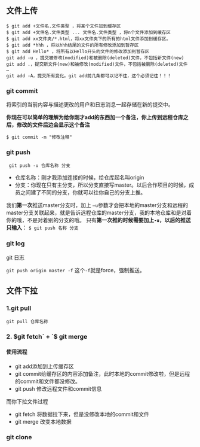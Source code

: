 ## 文件上传

```
$ git add +文件名.文件类型 ，将某个文件加到缓存区
$ git add +文件名.文件类型 ... 文件名.文件类型 ，将n个文件添加到缓存区
$ git add xx文件夹/*.html，将xx文件夹下的所有的html文件添加到缓存区。
$ git add *hhh ，将以hhh结尾的文件的所有修改添加到暂存区
$ git add Hello* ，将所有以Hello开头的文件的修改添加到暂存区
git add -u ，提交被修改(modified)和被删除(deleted)文件，不包括新文件(new)
git add .，提交新文件(new)和被修改(modified)文件，不包括被删除(deleted)文件
…
git add -A，提交所有变化。git add前几条都可以记不住，这个必须记住！！！
```



###  **git commit**

将索引的当前内容与描述更改的用户和日志消息一起存储在新的提交中。

**你现在可以简单的理解为给你刚才add的东西加一个备注，你上传到远程仓库之后，修改的文件后边会显示这个备注**

`$ git commit -m "修改注释"`



###  **git push**



```
 git push -u 仓库名称 分支
```

- 仓库名称：刚才我添加连接的时候，给仓库起名叫origin
- 分支：你现在只有主分支，所以分支直接写master。以后合作项目的时候，成员之间建了不同的分支，你就可以往你自己的分支上推。

我们**第一次**推送master分支时，加上 `–u`参数才会把本地的master分支和远程的master分支关联起来，就是告诉远程仓库的master分支，我的本地仓库和是对着你的哦，不是对着别的分支的哦。
只有**第一次推的时候需要加上`-u`，以后的推送只输入**：
`$ git push 名称 分支`



### **git log**

git 日志



`git push origin master -f` 这个`-f`就是force，强制推送。





## 文件下拉



### **1.git pull**

```
git pull 仓库名称
```

### **2. $git fetch` + `$ git merge**





#### 使用流程



- git add添加到上传缓存区
- git commit给缓存区的内容添加备注，此时本地的commit修改啦，但是远程的commit和文件都没修改。
- git push 修改远程文件和commit信息

而你下拉文件过程

- git fetch 将数据拉下来，但是没修改本地的commit和文件
- git merge 改变本地数据





### git clone 